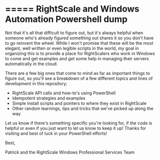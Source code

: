 =====
RightScale and Windows Automation Powershell dump
=====

Not that it's all that difficult to figure out, but it's always helpful when someone who's already figured something out shares it so you don't have to go reinvent the wheel.  While I won't promise that these will be the most elegant, well written or even legible scripts in the world, my goal in organizing this is to provide a place for RightScalers who work in Windows to come and get examples and get some help in managing their servers automatically in the cloud.  

There are a few big ones that come to mind as far as important things to figure out, so you'll see a breakdown of a few different topics and lines of development in this repository;

  * RightScale API calls and how-to's using PowerShell
  * Idempotent strategies and examples
  * Simple install scripts and pointers to where they exist in RightScale
  * Other random learnings, tips and tricks that we've picked up along the way
  
Let us know if there's something specific you're looking for, if the code is helpful or even if you just want to let us know to keep it up!  Thanks for visiting and best of luck in your PowerShell efforts!

Best,

Patrick and the RightScale Windows Professional Services Team